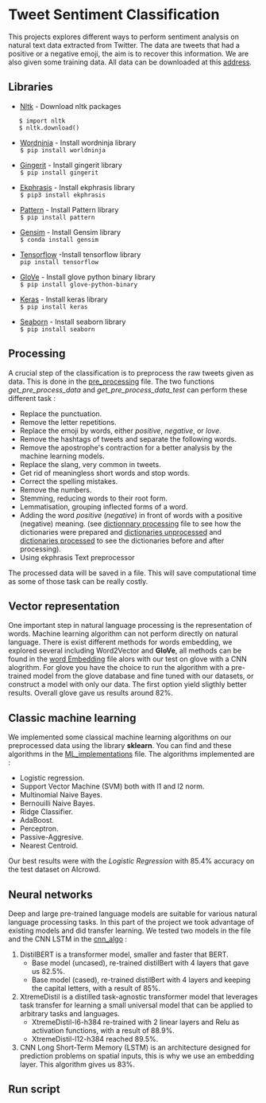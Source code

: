 # Tweet Sentiment Classification

This projects explores different ways to perform sentiment analysis on natural text data extracted from Twitter.  The data are tweets that had a positive or a negative emoji, the aim is to recover this information. We are also given some training data. All data can be downloaded at this [address](https://www.aicrowd.com/challenges/epfl-ml-text-classification).

## Libraries

* [Nltk](https://www.nltk.org/ "Nltk") - Download nltk packages
```$ python
   $ import nltk
   $ nltk.download()
   ```
   
* [Wordninja](https://github.com/keredson/wordninja "git wordninja") - Install wordninja library  
```$ pip install worldninja```

* [Gingerit](https://github.com/Azd325/gingerit "git gingerit") - Install gingerit library  
```$ pip install gingerit```

* [Ekphrasis](https://github.com/cbaziotis/ekphrasis "ekphrasis") - Install ekphrasis library  
```$ pip3 install ekphrasis```

* [Pattern](https://github.com/clips/pattern "Pattern") - Install Pattern library  
```$ pip install pattern```

* [Gensim](https://github.com/RaRe-Technologies/gensim "gensim") - Install Gensim library  
```$ conda install gensim```

* [Tensorflow](https://www.tensorflow.org/ "tensor") -Install tensorflow library  
```pip install tensorflow```

* [GloVe](https://github.com/stanfordnlp/GloVe "glove") - Install glove python binary library  
```$ pip install glove-python-binary```

* [Keras](https://keras.io/ "keras") - Install keras library  
```$ pip install keras```

* [Seaborn](https://github.com/mwaskom/seaborn "seaborn") - Install seaborn library  
```$ pip install seaborn```

## Processing

A crucial step of the classification is to preprocess the raw tweets given as data. This is done in the [pre_processing](helper/pre_processing.py) file. The two functions *get_pre_process_data* and *get_pre_process_data_test* can perform these different task : 

- Replace the punctuation.
- Remove the letter repetitions.
- Replace the emoji by words, either *positive*, *negative*, or *love*.
- Remove the hashtags of tweets and separate the following words.
- Remove the apostrophe's contraction for a better analysis by the machine learning models.
- Replace the slang, very common in tweets.
- Get rid of meaningless short words and stop words.
- Correct the spelling mistakes.
- Remove the numbers.
- Stemming, reducing words to their root form.
- Lemmatisation, grouping inflected forms of a word.
- Adding the word *positive* (*negative*) in front of words with a positive (negative) meaning. (see [dictionnary processing](helper/dictionnaryProcessing.ipynb) file to see how the dictionaries were prepared and [dictionaries unprocessed](Resources/initialDictionnaries) and [dictionaries processed](Resources/Dict_pos_neg) to see the dictionaries before and after processing).
- Using ekphrasis Text preprocessor

The processed data will be saved in a file. This will save computational time as some of those task can be really costly.



## Vector representation

One important step in natural language processing is the representation of words. Machine learning algorithm can not perform directly on natural language. There is exist different methods for words embedding, we explored several including Word2Vector and **GloVe**, all methods can be found in the [word Embedding](helper/WordEmbedding.ipynb) file alors with our test on glove with a CNN alogrithm. For glove you have the choice to run the algorithm with a pre-trained model from the glove database and fine tuned with our datasets, or construct a model with only our data. The first option yield sligthly better results. Overall glove gave us results around 82%.

## Classic machine learning

We implemented some classical machine learning algorithms on our preprocessed data using the library **sklearn**. You can find and these algorithms in the [ML_implementations](helper/ML_implementations.ipynb) file. The algorithms implemented are :

- Logistic regression.
- Support Vector Machine (SVM) both with l1 and l2 norm.
- Multinomial Naive Bayes.
- Bernouilli Naive Bayes.
- Ridge Classifier.
- AdaBoost.
- Perceptron.
- Passive-Aggresive.
- Nearest Centroid.

Our best results were with the *Logistic Regression* with 85.4% accuracy on the test dataset on AIcrowd.

## Neural networks

Deep and large pre-trained language models are suitable for various natural language processing tasks. In this part of the project we took advantage of existing models and did transfer learning. We tested two models in the []() file and the CNN LSTM in the [cnn_algo](helper/cnn_algo.ipynb)  :

1. DistilBERT is a transformer model, smaller and faster that BERT.
   - Base model (uncased), re-trained distilBert with 4 layers that gave us 82.5%.
   - Base model (cased), re-trained distilBert with 4 layers and keeping the capital letters, with a result of 85%.
2. XtremeDistil is a distilled task-agnostic transformer model that leverages task transfer for learning a small universal model that can be applied to arbitrary tasks and languages.
   - XtremeDistil-l6-h384 re-trained with 2 linear layers and Relu as activation functions, with a result of 88.9%.
   - XtremeDistil-l12-h384 reached 89.5%.
3. CNN Long Short-Term Memory (LSTM)  is an architecture designed for prediction problems on spatial inputs, this is why we use an embedding layer. This algorithm gives us 83%.

## Run script



